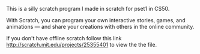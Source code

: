 This is a silly scratch program I made in scratch for pset1 in CS50. 

With Scratch, you can program your own interactive stories, games, and animations — and share your creations with others in the online community.

If you don't have offline scratch follow this link http://scratch.mit.edu/projects/25355401 to view the the file.
